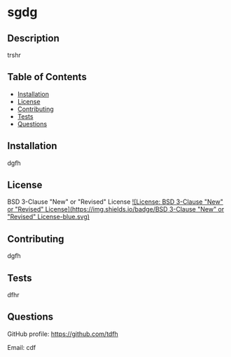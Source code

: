 
# sgdg

## Description
trshr

## Table of Contents
- [Installation](#installation)
- [License](#license)
- [Contributing](#contributing)
- [Tests](#tests)
- [Questions](#questions)

## Installation
dgfh

## License
BSD 3-Clause "New" or "Revised" License 
[![License: BSD 3-Clause "New" or "Revised" License](https://img.shields.io/badge/BSD 3-Clause "New" or "Revised" License-blue.svg)](https://opensource.org/license/BSD-3-clause/)

## Contributing
dgfh

## Tests
dfhr

## Questions
GitHub profile: https://github.com/tdfh

Email: cdf

